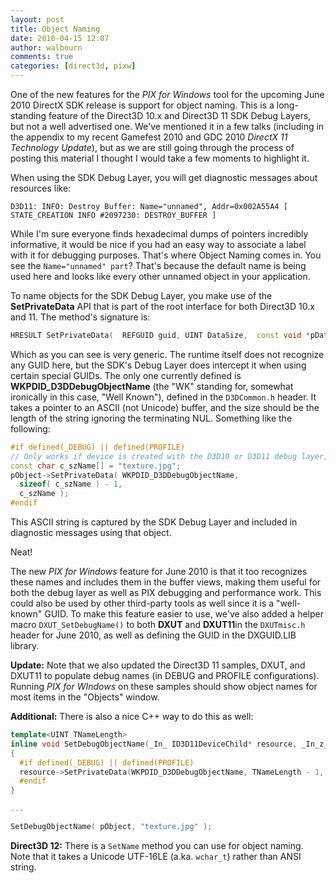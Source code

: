 ```yaml
---
layout: post
title: Object Naming
date: 2010-04-15 12:07
author: walbourn
comments: true
categories: [direct3d, pixw]
---
```

One of the new features for the <em>PIX for Windows </em> tool for the upcoming June 2010 DirectX SDK release is support for object naming. This is a long-standing feature of the Direct3D 10.x and Direct3D 11 SDK Debug Layers, but not a well advertised one. We've mentioned it in a few talks (including in the appendix to my recent Gamefest 2010 and GDC 2010 <em>DirectX 11 Technology Update</em>), but as we are still going through the process of posting this material I thought I would take a few moments to highlight it.
<!--more-->

When using the SDK Debug Layer, you will get diagnostic messages about resources like:

```
D3D11: INFO: Destroy Buffer: Name="unnamed", Addr=0x002A55A4 [ STATE_CREATION INFO #2097230: DESTROY_BUFFER ]
```

While I'm sure everyone finds hexadecimal dumps of pointers incredibly informative, it would be nice if you had an easy way to associate a label with it for debugging purposes. That's where Object Naming comes in. You see the ``Name="unnamed" part``? That's because the default name is being used here and looks like every other unnamed object in your application.

To name objects for the SDK Debug Layer, you make use of the <strong>SetPrivateData</strong> API that is part of the root interface for both Direct3D 10.x and 11. The method's signature is:

```cpp
HRESULT SetPrivateData(  REFGUID guid, UINT DataSize,  const void *pData );
```

Which as you can see is very generic. The runtime itself does not recognize any GUID here, but the SDK's Debug Layer does intercept it when using certain special GUIDs. The only one currently defined is <strong>WKPDID_D3DDebugObjectName</strong> (the "WK" standing for, somewhat ironically in this case, "Well Known"), defined in the <code>D3DCommon.h</code> header. It takes a pointer to an ASCII (not Unicode) buffer, and the size should be the length of the string ignoring the terminating NUL. Something like the following:

```cpp
#if defined(_DEBUG) || defined(PROFILE)
// Only works if device is created with the D3D10 or D3D11 debug layer, or when attached to PIX for Windows
const char c_szName[] = "texture.jpg";
pObject->SetPrivateData( WKPDID_D3DDebugObjectName,
  sizeof( c_szName ) - 1,
  c_szName );
#endif
```

This ASCII string is captured by the SDK Debug Layer and included in diagnostic messages using that object.

Neat!

The new <em>PIX for Windows</em> feature for June 2010 is that it too recognizes these names and includes them in the buffer views, making them useful for both the debug layer as well as PIX debugging and performance work. This could also be used by other third-party tools as well since it is a "well-known" GUID. To make this feature easier to use, we've also added a helper macro ``DXUT_SetDebugName()`` to both <strong>DXUT</strong> and <strong>DXUT11</strong>in the <code>DXUTmisc.h</code> header for June 2010, as well as defining the GUID in the DXGUID.LIB library.

<strong>Update:</strong> Note that we also updated the Direct3D 11 samples, DXUT, and DXUT11 to populate debug names (in DEBUG and PROFILE configurations). Running <em>PIX for WIndows </em>on these samples should show object names for most items in the "Objects" window.

<strong>Additional:</strong> There is also a nice C++ way to do this as well:

```cpp
template<UINT TNameLength>
inline void SetDebugObjectName(_In_ ID3D11DeviceChild* resource, _In_z_ const char (&name)[TNameLength])
{
  #if defined(_DEBUG) || defined(PROFILE)
  resource->SetPrivateData(WKPDID_D3DDebugObjectName, TNameLength - 1, name);
  #endif
}

...

SetDebugObjectName( pObject, "texture.jpg" );
```

<strong>Direct3D 12:</strong> There is a ``SetName`` method you can use for object naming. Note that it takes a Unicode UTF-16LE (a.ka. ``wchar_t``) rather than ANSI string.

